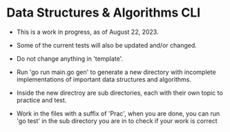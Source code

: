 # Data Structures & Algorithms CLI

- This is a work in progress, as of August 22, 2023.
- Some of the current tests will also be updated and/or changed.
  
- Do not change anything in 'template'.
- Run 'go run main.go gen' to generate a new directory with incomplete implementations of important data structures and algorithms.
- Inside the new directroy are sub directories, each with their own topic to practice and test.
- Work in the files with a suffix of 'Prac', when you are done, you can run 'go test' in the sub directory you are in to check if your work is correct


